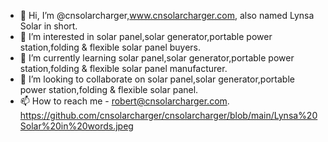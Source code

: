 - 👋 Hi, I’m @cnsolarcharger,www.cnsolarcharger.com, also named Lynsa Solar in short.
- 👀 I’m interested in solar panel,solar generator,portable power station,folding & flexible solar panel buyers.
- 🌱 I’m currently learning solar panel,solar generator,portable power station,folding & flexible solar panel manufacturer.
- 💞️ I’m looking to collaborate on solar panel,solar generator,portable power station,folding & flexible solar panel.
- 📫 How to reach me - robert@cnsolarcharger.com.
https://github.com/cnsolarcharger/cnsolarcharger/blob/main/Lynsa%20Solar%20in%20words.jpeg
<!---
cnsolarcharger/cnsolarcharger is a ✨ special ✨ repository because its `README.md` (this file) appears on your GitHub profile.
You can click the Preview link to take a look at your changes.
--->
